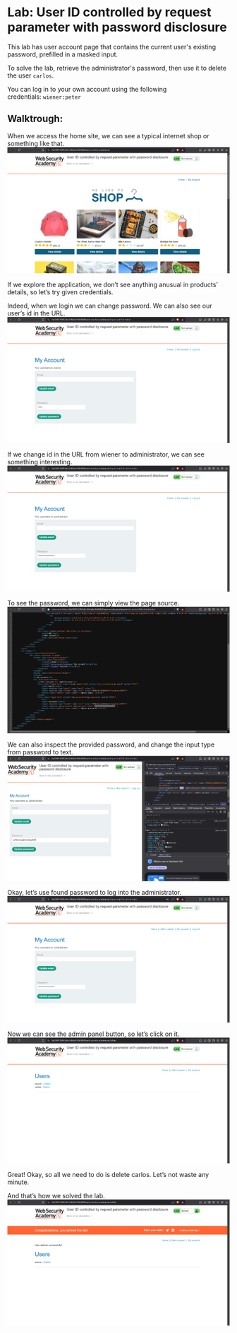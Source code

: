 # Lab: User ID controlled by request parameter with password disclosure
This lab has user account page that contains the current user's existing password, prefilled in a masked input.

To solve the lab, retrieve the administrator's password, then use it to delete the user `carlos`.

You can log in to your own account using the following credentials: `wiener:peter`

## Walktrough:
When we access the home site, we can see a typical internet shop or something like that.
![1](images/lab5/1.png)

If we explore the application, we don’t see anything anusual in products’ details, so let’s try given credentials.

Indeed, when we login we can change password. We can also see our user’s id in the URL.
![2](images/lab5/2.png)

If we change id in the URL from wiener to administrator, we can see something interesting.
![3](images/lab5/3.png)

To see the password, we can simply view the page source.
![4](images/lab5/4.png)

We can also inspect the provided password, and change the input type from password to text.
![5](images/lab5/5.png)

Okay, let’s use found password to log into the administrator.
![6](images/lab5/6.png)

Now we can see the admin panel button, so let’s click on it.
![7](images/lab5/7.png)

Great! Okay, so all we need to do is delete carlos. Let’s not waste any minute.

And that’s how we solved the lab.
![8](images/lab5/8.png)
